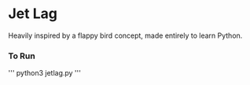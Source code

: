 # Jet Lag

Heavily inspired by a flappy bird concept, made entirely to learn Python.

### To Run
'''
python3 jetlag.py
'''

